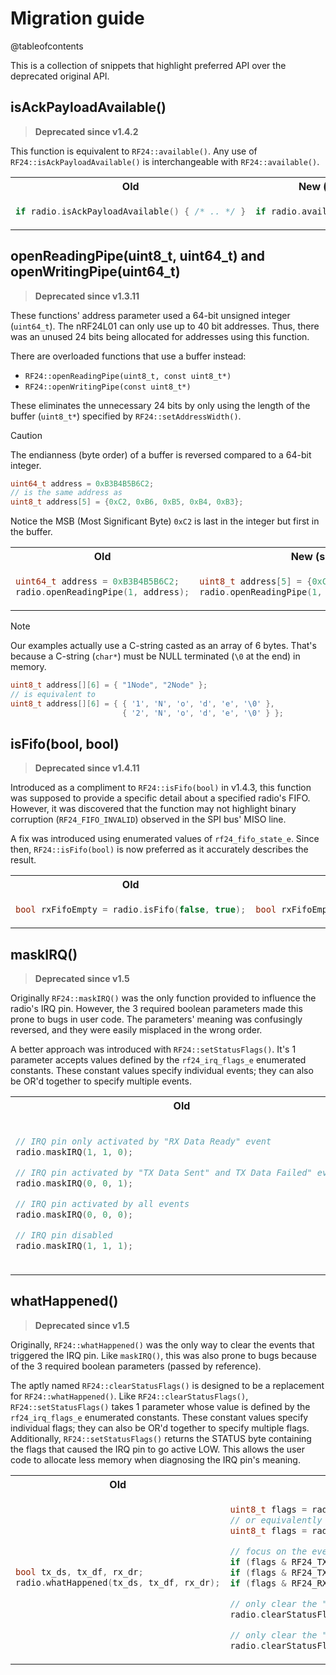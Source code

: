# Migration guide

@tableofcontents

This is a collection of snippets that highlight preferred API over the deprecated original API.

## isAckPayloadAvailable()

> **Deprecated since v1.4.2**

This function is equivalent to `RF24::available()`.
Any use of `RF24::isAckPayloadAvailable()` is interchangeable with `RF24::available()`.

<table><tr>
<th>Old</th>
<th>New (supported)</th>
</tr><tr><td>

```cpp
if radio.isAckPayloadAvailable() { /* .. */ }
```

</td><td>

```cpp
if radio.available() { /* .. */ }
```

</td></tr></table>

## openReadingPipe(uint8_t, uint64_t) and openWritingPipe(uint64_t)

> **Deprecated since v1.3.11**

These functions' address parameter used a 64-bit unsigned integer (`uint64_t`).
The nRF24L01 can only use up to 40 bit addresses.
Thus, there was an unused 24 bits being allocated for addresses using this function.

There are overloaded functions that use a buffer instead:

- `RF24::openReadingPipe(uint8_t, const uint8_t*)`
- `RF24::openWritingPipe(const uint8_t*)`

These eliminates the unnecessary 24 bits by only using the length of the buffer (`uint8_t*`)
specified by `RF24::setAddressWidth()`.

> [!CAUTION]
> The endianness (byte order) of a buffer is reversed compared to a 64-bit integer.
> ```c
> uint64_t address = 0xB3B4B5B6C2;
> // is the same address as
> uint8_t address[5] = {0xC2, 0xB6, 0xB5, 0xB4, 0xB3};
> ```
> Notice the MSB (Most Significant Byte) `0xC2` is last in the integer but first in the buffer.

<table><tr>
<th>Old</th>
<th>New (supported)</th>
</tr><tr><td>

```cpp
uint64_t address = 0xB3B4B5B6C2;
radio.openReadingPipe(1, address);
```

</td><td>

```cpp
uint8_t address[5] = {0xC2, 0xB6, 0xB5, 0xB4, 0xB3};
radio.openReadingPipe(1, address);
```

</td></tr></table>

> [!NOTE]
> Our examples actually use a C-string casted as an array of 6 bytes.
> That's because a C-string (`char*`) must be NULL terminated (`\0` at the end) in memory.
> ```c
> uint8_t address[][6] = { "1Node", "2Node" };
> // is equivalent to
> uint8_t address[][6] = { { '1', 'N', 'o', 'd', 'e', '\0' },
>                          { '2', 'N', 'o', 'd', 'e', '\0' } };
> ```

## isFifo(bool, bool)

> **Deprecated since v1.4.11**

Introduced as a compliment to `RF24::isFifo(bool)` in v1.4.3, this function was
supposed to provide a specific detail about a specified radio's FIFO. However, it was
discovered that the function may not highlight binary corruption (`RF24_FIFO_INVALID`)
observed in the SPI bus' MISO line.

A fix was introduced using enumerated values of `rf24_fifo_state_e`.
Since then, `RF24::isFifo(bool)` is now preferred as it accurately describes the result.

<table><tr>
<th>Old</th>
<th>New (supported)</th>
</tr><tr><td>

```cpp
bool rxFifoEmpty = radio.isFifo(false, true);
```

</td><td>

```cpp
bool rxFifoEmpty = radio.isFifo(false) == RF24_FIFO_EMPTY;
```

</td></tr></table>

## maskIRQ()

> **Deprecated since v1.5**

Originally `RF24::maskIRQ()` was the only function provided to influence the radio's IRQ pin.
However, the 3 required boolean parameters made this prone to bugs in user code.
The parameters' meaning was confusingly reversed, and they were easily misplaced in the wrong order.

A better approach was introduced with `RF24::setStatusFlags()`.
It's 1 parameter accepts values defined by the `rf24_irq_flags_e` enumerated constants.
These constant values specify individual events;
they can also be OR'd together to specify multiple events.

<table><tr>
<th>Old</th>
<th>New (supported)</th>
</tr><tr><td>

```cpp
// IRQ pin only activated by "RX Data Ready" event
radio.maskIRQ(1, 1, 0);

// IRQ pin activated by "TX Data Sent" and TX Data Failed" events
radio.maskIRQ(0, 0, 1);

// IRQ pin activated by all events
radio.maskIRQ(0, 0, 0);

// IRQ pin disabled
radio.maskIRQ(1, 1, 1);
```

</td><td>

```cpp
// IRQ pin only activated by "RX Data Ready" event
radio.setStatusFlags(RF24_RX_DR);

// IRQ pin activated by "TX Data Sent" and TX Data Failed" events
radio.setStatusFlags(RF24_TX_DS | RF24_TX_DF);

// IRQ pin activated by all events
radio.setStatusFlags(RF24_IRQ_ALL);

// IRQ pin disabled
radio.setStatusFlags(RF24_IRQ_NONE);
// or equivalently
radio.setStatusFlags();
```

</td></tr></table>


## whatHappened()

> **Deprecated since v1.5**

Originally, `RF24::whatHappened()` was the only way to clear the events that triggered the IRQ pin.
Like `maskIRQ()`, this was also prone to bugs because of the 3 required boolean parameters
(passed by reference).

The aptly named `RF24::clearStatusFlags()` is designed to be a replacement for `RF24::whatHappened()`.
Like `RF24::clearStatusFlags()`, `RF24::setStatusFlags()` takes 1 parameter whose value is defined by
the `rf24_irq_flags_e` enumerated constants. These constant values specify individual flags;
they can also be OR'd together to specify multiple flags.
Additionally, `RF24::setStatusFlags()` returns the STATUS byte containing the flags that
caused the IRQ pin to go active LOW.
This allows the user code to allocate less memory when diagnosing the IRQ pin's meaning.

<table><tr>
<th>Old</th>
<th>New (supported)</th>
</tr><tr><td>

```cpp
bool tx_ds, tx_df, rx_dr;
radio.whatHappened(tx_ds, tx_df, rx_dr);
```

</td><td>

```cpp
uint8_t flags = radio.clearStatusFlags();
// or equivalently
uint8_t flags = radio.clearStatusFlags(RF24_IRQ_ALL);

// focus on the events you care about
if (flags & RF24_TX_DS) { /* TX data sent */ }
if (flags & RF24_TX_DF) { /* TX data failed to send */ }
if (flags & RF24_RX_DR) { /* RX data is in the RX FIFO */ }

// only clear the "TX Data Sent" and TX Data Failed" events
radio.clearStatusFlags(RF24_TX_DS | RF24_TX_DF);

// only clear the "RX Data Ready" event
radio.clearStatusFlags(RF24_RX_DR);
```

</td></tr></table>
